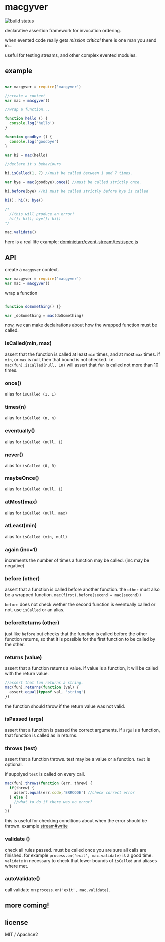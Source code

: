 # macgyver

[![build status](https://secure.travis-ci.org/dominictarr/macgyver.png)](http://travis-ci.org/dominictarr/macgyver)

declarative assertion framework for invocation ordering.

when evented code really gets _mission critical_ there is one man you send in...

useful for testing streams, and other complex evented modules.

## example

``` js

var macgyver = require('macgyver')

//create a context
var mac = macgyver()

//wrap a function...

function hello () {
  console.log('hello')
}

function goodbye () {
  console.log('goodbye')
}

var hi = mac(hello)

//declare it's behaviours

hi.isCalled(1, 7) //must be called between 1 and 7 times.

var bye = mac(goodbye).once() //must be called strictly once.

hi.before(bye) //hi must be called strictly before bye is called

hi(); hi(); bye()

/*
  //this will produce an error!
  hi(); hi(); bye(); hi()
*/

mac.validate()
```

here is a real life example: [dominictarr/event-stream/test/spec.js](https://github.com/dominictarr/event-stream/blob/3f4f5cb57fb61144751ab5fe643b8974ab9007aa/test/spec.js#L14-56)

## API

create a `maggyver` context.

``` js
var macgyver = require('macgyver')
var mac = macgyver()

```

wrap a function 

``` js

function doSomething() {}

var _doSomething = mac(doSomething)

```

now, we can make declairations about how the wrapped function must be called.

### isCalled(min, max)
assert that the function is called at least `min` times, and at most `max` times.
if `min`, or `max` is null, then that bound is not checked. i.e. `mac(fun).isCalled(null, 10)`
will assert that `fun` is called not more than 10 times.

### once()
alias for `isCalled (1, 1)`

### times(n)
alias for `isCalled (n, n)`

### eventually()
alias for `isCalled (null, 1)`

### never()
alias for `isCalled (0, 0)`

### maybeOnce()
alias for `isCalled (null, 1)`

### atMost(max)
alias for `isCalled (null, max)`

### atLeast(min)
alias for `isCalled (min, null)`

### again (inc=1)
increments the number of times a function may be called.
(inc may be negative)

### before (other)

assert that a function is called before another function.
the `other` must also be a wrapped function.
`mac(first).before(second = mac(second))`

`before` does not check wether the second function is eventually called or not. use `isCalled` or an alias.

### beforeReturns (other)

just like `before` but checks that the function is called before the other function returns, so that it is possible for the first function to be called by the other.

### returns (value)

assert that a function returns a value.
if value is a function, it will be called with the return value.
``` js
//assert that fun returns a string.
mac(fun).returns(function (val) {
  assert.equal(typeof val, 'string')
})

```

the function should throw if the return value was not valid.

### isPassed (args)

assert that a function is passed the correct arguments.
if `args` is a function, that function is called as in returns.

### throws (test)

assert that a function throws. test may be a value or a function. `test` is optional. 

if supplyed `test` is called on every call.

``` js 
mac(fun).throws(function (err, threw) {
  if(threw) {
    assert.equal(err.code,'ERRCODE') //check correct error
  } else {
    //what to do if there was no error?
  }
})
```
this is useful for checking conditions about when the error should be thrown. example [stream\#write](https://github.com/dominictarr/event-stream/blob/3f4f5cb57fb61144751ab5fe643b8974ab9007aa/test/spec.js#L32-36)

### validate ()

check all rules passed. must be called once you are sure all calls are finished.
for example `process.on('exit', mac.validate)` is a good time. `validate` in necessary
to check that lower bounds of `isCalled` and aliases where met.

### autoValidate()

call validate on `process.on('exit', mac.validate)`.

## more coming!

## license

MIT / Apachce2
